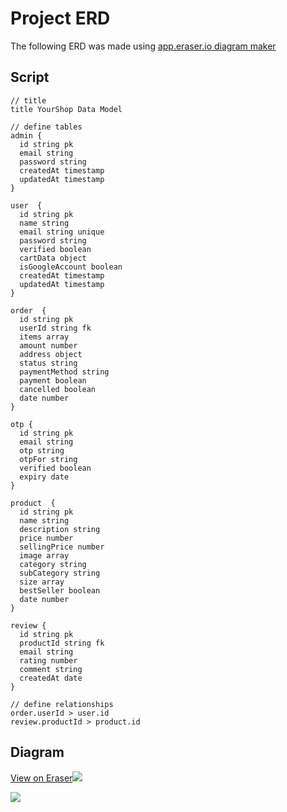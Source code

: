 # Project ERD

The following ERD was made using [app.eraser.io diagram maker](https://app.eraser.io/)

## Script

```
// title
title YourShop Data Model

// define tables
admin {
  id string pk
  email string
  password string
  createdAt timestamp
  updatedAt timestamp
}

user  {
  id string pk
  name string
  email string unique
  password string
  verified boolean
  cartData object
  isGoogleAccount boolean
  createdAt timestamp
  updatedAt timestamp
}

order  {
  id string pk
  userId string fk
  items array
  amount number
  address object
  status string
  paymentMethod string
  payment boolean
  cancelled boolean
  date number
}

otp {
  id string pk
  email string
  otp string
  otpFor string
  verified boolean
  expiry date
}

product  {
  id string pk
  name string
  description string
  price number
  sellingPrice number
  image array
  category string
  subCategory string
  size array
  bestSeller boolean
  date number
}

review {
  id string pk
  productId string fk
  email string
  rating number
  comment string
  createdAt date
}

// define relationships
order.userId > user.id
review.productId > product.id
```

## Diagram

[View on Eraser![](https://app.eraser.io/workspace/qTuq4ldUqrpihQpGxU8x/preview?elements=yPniVPni-JMlctaqXI505Q&type=embed)](https://app.eraser.io/workspace/qTuq4ldUqrpihQpGxU8x?elements=yPniVPni-JMlctaqXI505Q)

<a href="[https://app.gleek.io/diagrams/1hurlKdEwlu_A8UrxRwwKg](https://app.eraser.io/workspace/qTuq4ldUqrpihQpGxU8x?origin=share)" target="_blank">
  <img src="[View on Eraser![](https://app.eraser.io/workspace/qTuq4ldUqrpihQpGxU8x/preview?elements=yPniVPni-JMlctaqXI505Q&type=embed)](https://app.eraser.io/workspace/qTuq4ldUqrpihQpGxU8x?elements=yPniVPni-JMlctaqXI505Q)" />
</a>
